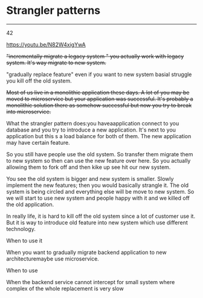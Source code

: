 # Strangler patterns



---

42

<https://youtu.be/N82W4xigYwA>



~~"incrementally migrate a legacy system " you actually work with legacy system. It's way migrate to new system.~~

"gradually replace feature" even if you want to new system basial struggle you kill off the old system.

~~Most of us live in a monolithic application these days. A lot of you may be moved to microservice but your application was successful. It's probably a monolithic solution there as somehow successful but now you try to break into microservice.~~

What the strangler pattern does:you haveaapplication connect to you database and you try to introduce a new application. It's next to you application but this s a load balance for both of them. The new application may have certain feature.

So you still have people use the old system. So transfer them migrate them to new system so then can use the new feature over here. So you actually allowing them to fork off and then kike up see hit our new system.

You see the old system is bigger and new system is smaller. Slowly implement the new features; then you would basically strangle it. The old system is being circled and everything else will be move to new system. So we will start to use new system and people happy with it and we killed off the old application.

In really life, it is hard to kill off the old system since a lot of customer use it. But it is way to introduce old feature into new system which use different technology.

When to use it

When you want to gradually migrate backend application to new architecturemaybe use microservice.

When to use

When the backend service cannot intercept for small system where complex of the whole replacement is very slow










